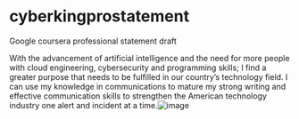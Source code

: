 # cyberkingprostatement
Google coursera professional statement draft

With the advancement of artificial intelligence and the need for more people with cloud engineering, cybersecurity and programming skills; I find a greater purpose that needs to be fulfilled in our country’s technology field. I can use my knowledge in communications to mature my strong writing and effective communication skills to strengthen the American technology industry one alert and incident at a time.![image](https://github.com/user-attachments/assets/adc3a940-fc02-4329-92c4-cebcc64fe816)
